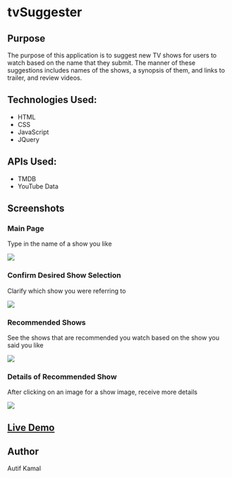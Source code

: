 # tvSuggester
<h2>Purpose</h2>
<p>The purpose of this application is to suggest new TV shows for users to watch based on the name that they submit. 
The manner of these suggestions includes names of the shows, a synopsis of them, and links to trailer, and review videos.</p>

<h2>Technologies Used:</h2>
<ul>
  <li>HTML</li>
  <li>CSS</li>
  <li>JavaScript</li>
  <li>JQuery</li>
</ul>

<h2>APIs Used:</h2>
<ul>
  <li>TMDB</li>
  <li>YouTube Data</li>
</ul>

<h2>Screenshots</h2>
<h3>Main Page</h3>
<p>Type in the name of a show you like</p>
<img src="https://lh3.googleusercontent.com/-32MiotcCYQw/Wp8N3hviiZI/AAAAAAAAGM0/ti2ofn8aGxUd_oAc09F0A8vbR1VsZweLQCL0BGAYYCw/h768/2018-03-06.png">

<h3>Confirm Desired Show Selection</h3>
<p>Clarify which show you were referring to</p>
<img src="https://lh3.googleusercontent.com/-azGHInGZDVM/Wp8OdubFB5I/AAAAAAAAGM8/61Uw-NhWXnYIyh4RlwTcZBTMkIuBYXmeACL0BGAYYCw/h768/2018-03-06.png">

<h3>Recommended Shows</h3>
<p>See the shows that are recommended you watch based on the show you said you like</p>
<img src="https://lh3.googleusercontent.com/-h5hi6WIkl6A/Wp8Ou-Qs49I/AAAAAAAAGNA/cc4TM-l3gTcisxH6rmJHoNgsOdP88yzDgCL0BGAYYCw/h768/2018-03-06.png">

<h3>Details of Recommended Show</h3>
<p>After clicking on an image for a show image, receive more details</p>
<img src="https://lh3.googleusercontent.com/-y2Gb44_dKeY/Wp8Pe35KZII/AAAAAAAAGNM/YDlYcbkHh88BuSo7x06WV4waSSCwIKMAQCL0BGAYYCw/h768/2018-03-06.png">

<h2><a target="_blank" href="kautif.github.io/tvsuggester">Live Demo</a></h2>

<h2>Author</h2>
<p>Autif Kamal</p>
